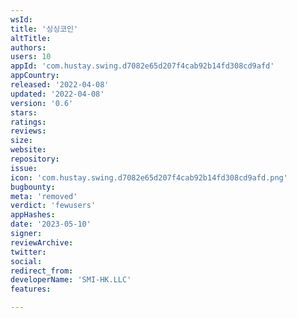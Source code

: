 ```yaml
---
wsId: 
title: '싱싱코인'
altTitle: 
authors: 
users: 10
appId: 'com.hustay.swing.d7082e65d207f4cab92b14fd308cd9afd'
appCountry: 
released: '2022-04-08'
updated: '2022-04-08'
version: '0.6'
stars: 
ratings: 
reviews: 
size: 
website: 
repository: 
issue: 
icon: 'com.hustay.swing.d7082e65d207f4cab92b14fd308cd9afd.png'
bugbounty: 
meta: 'removed'
verdict: 'fewusers'
appHashes: 
date: '2023-05-10'
signer: 
reviewArchive: 
twitter: 
social: 
redirect_from: 
developerName: 'SMI-HK.LLC'
features: 

---
```


